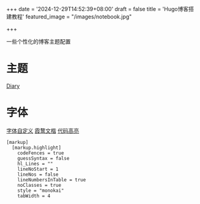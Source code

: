 +++
date = '2024-12-29T14:52:39+08:00'
draft = false
title = 'Hugo博客搭建教程'
featured_image = "/images/notebook.jpg"

+++

一些个性化的博客主题配置

<!--more-->

# 主题

[Diary](https://github.com/AmazingRise/hugo-theme-diary)


# 字体

[字体自定义](https://hsingko.pages.dev/post/2022/09/21/using-lxgwwenkai-in-my-blog/)
[霞鹜文楷](https://github.com/lxgw/LxgwWenKai)
[代码高亮](https://xyproto.github.io/splash/docs/all.html)

```
[markup]
  [markup.highlight]
    codeFences = true
    guessSyntax = false
    hl_Lines = ""
    lineNoStart = 1
    lineNos = false
    lineNumbersInTable = true
    noClasses = true
    style = "monokai"
    tabWidth = 4
```